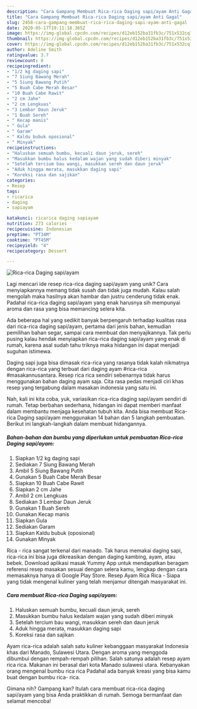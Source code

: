 ```yaml
---
description: "Cara Gampang Membuat Rica-rica Daging sapi/ayam Anti Gagal"
title: "Cara Gampang Membuat Rica-rica Daging sapi/ayam Anti Gagal"
slug: 2458-cara-gampang-membuat-rica-rica-daging-sapi-ayam-anti-gagal
date: 2020-05-17T19:11:18.365Z
image: https://img-global.cpcdn.com/recipes/d12eb152ba31fb3c/751x532cq70/rica-rica-daging-sapiayam-foto-resep-utama.jpg
thumbnail: https://img-global.cpcdn.com/recipes/d12eb152ba31fb3c/751x532cq70/rica-rica-daging-sapiayam-foto-resep-utama.jpg
cover: https://img-global.cpcdn.com/recipes/d12eb152ba31fb3c/751x532cq70/rica-rica-daging-sapiayam-foto-resep-utama.jpg
author: Adeline Smith
ratingvalue: 3.7
reviewcount: 8
recipeingredient:
- "1/2 kg daging sapi"
- "7 Siung Bawang Merah"
- "5 Siung Bawang Putih"
- "5 Buah Cabe Merah Besar"
- "10 Buah Cabe Rawit"
- "2 cm Jahe"
- "2 cm Lengkuas"
- "3 Lembar Daun Jeruk"
- "1 Buah Sereh"
- " Kecap manis"
- " Gula"
- " Garam"
- " Kaldu bubuk oposional"
- " Minyak"
recipeinstructions:
- "Haluskan semuah bumbu, kecuali daun jeruk, sereh"
- "Masukkan bumbu halus kedalam wajan yang sudah diberi minyak"
- "Setelah tercium bau wangi, masukkan sereh dan daun jeruk"
- "Aduk hingga merata, masukkan daging sapi"
- "Koreksi rasa dan sajikan"
categories:
- Resep
tags:
- ricarica
- daging
- sapiayam

katakunci: ricarica daging sapiayam 
nutrition: 273 calories
recipecuisine: Indonesian
preptime: "PT34M"
cooktime: "PT45M"
recipeyield: "4"
recipecategory: Dessert

---
```



![Rica-rica Daging sapi/ayam](https://img-global.cpcdn.com/recipes/d12eb152ba31fb3c/751x532cq70/rica-rica-daging-sapiayam-foto-resep-utama.jpg)

Lagi mencari ide resep rica-rica daging sapi/ayam yang unik? Cara menyiapkannya memang tidak susah dan tidak juga mudah. Kalau salah mengolah maka hasilnya akan hambar dan justru cenderung tidak enak. Padahal rica-rica daging sapi/ayam yang enak harusnya sih mempunyai aroma dan rasa yang bisa memancing selera kita.

Ada beberapa hal yang sedikit banyak berpengaruh terhadap kualitas rasa dari rica-rica daging sapi/ayam, pertama dari jenis bahan, kemudian pemilihan bahan segar, sampai cara membuat dan menyajikannya. Tak perlu pusing kalau hendak menyiapkan rica-rica daging sapi/ayam yang enak di rumah, karena asal sudah tahu triknya maka hidangan ini dapat menjadi suguhan istimewa.

Daging sapi juga bisa dimasak rica-rica yang rasanya tidak kalah nikmatnya dengan rica-rica yang terbuat dari daging ayam #rica-rica #masakannusantara. Resep rica rica sendiri sebenarnya tidak harus menggunakan bahan daging ayam saja. Cita rasa pedas menjadi ciri khas resep yang tergabung dalam masakan indonesia yang satu ini.


Nah, kali ini kita coba, yuk, variasikan rica-rica daging sapi/ayam sendiri di rumah. Tetap berbahan sederhana, hidangan ini dapat memberi manfaat dalam membantu menjaga kesehatan tubuh kita. Anda bisa membuat Rica-rica Daging sapi/ayam menggunakan 14 bahan dan 5 langkah pembuatan. Berikut ini langkah-langkah dalam membuat hidangannya.

<!--inarticleads1-->

##### Bahan-bahan dan bumbu yang diperlukan untuk pembuatan Rica-rica Daging sapi/ayam:

1. Siapkan 1/2 kg daging sapi
1. Sediakan 7 Siung Bawang Merah
1. Ambil 5 Siung Bawang Putih
1. Gunakan 5 Buah Cabe Merah Besar
1. Siapkan 10 Buah Cabe Rawit
1. Siapkan 2 cm Jahe
1. Ambil 2 cm Lengkuas
1. Sediakan 3 Lembar Daun Jeruk
1. Gunakan 1 Buah Sereh
1. Gunakan  Kecap manis
1. Siapkan  Gula
1. Sediakan  Garam
1. Siapkan  Kaldu bubuk (oposional)
1. Gunakan  Minyak


Rica - rica sangat terkenal dari manado. Tak harus memakai daging sapi, rica-rica ini bisa juga dikreasikan dengan daging kambing, ayam, atau bebek. Download aplikasi masak Yummy App untuk mendapatkan beragam referensi resep masakan sesuai dengan selera kamu, lengkap dengan cara memasaknya hanya di Google Play Store. Resep Ayam Rica Rica - Siapa yang tidak mengenal kuliner yang telah menjamur ditengah masyarakat ini. 

<!--inarticleads2-->

##### Cara membuat Rica-rica Daging sapi/ayam:

1. Haluskan semuah bumbu, kecuali daun jeruk, sereh
1. Masukkan bumbu halus kedalam wajan yang sudah diberi minyak
1. Setelah tercium bau wangi, masukkan sereh dan daun jeruk
1. Aduk hingga merata, masukkan daging sapi
1. Koreksi rasa dan sajikan


Ayam rica-rica adalah salah satu kuliner kebanggaan masyarakat Indonesia khas dari Manado, Sulawesi Utara. Dengan aroma yang menggoda dibumbui dengan rempah-rempah pilihan. Salah satunya adalah resep ayam rica rica. Makanan ini berasal dari kota Manado sulawesi utara. Kebanyakan orang mengenal bumbu rica rica Padahal ada banyak kreasi yang bisa kamu buat dengan bumbu rica- rica. 

Gimana nih? Gampang kan? Itulah cara membuat rica-rica daging sapi/ayam yang bisa Anda praktikkan di rumah. Semoga bermanfaat dan selamat mencoba!
